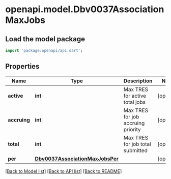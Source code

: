 # openapi.model.Dbv0037AssociationMaxJobs

## Load the model package
```dart
import 'package:openapi/api.dart';
```

## Properties
Name | Type | Description | Notes
------------ | ------------- | ------------- | -------------
**active** | **int** | Max TRES for active total jobs | [optional] 
**accruing** | **int** | Max TRES for job accruing priority | [optional] 
**total** | **int** | Max TRES for job total submitted | [optional] 
**per** | [**Dbv0037AssociationMaxJobsPer**](Dbv0037AssociationMaxJobsPer.md) |  | [optional] 

[[Back to Model list]](../README.md#documentation-for-models) [[Back to API list]](../README.md#documentation-for-api-endpoints) [[Back to README]](../README.md)



